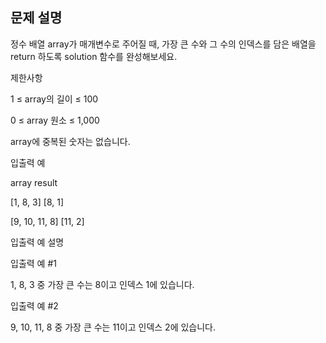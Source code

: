 ## 문제 설명

정수 배열 array가 매개변수로 주어질 때, 가장 큰 수와 그 수의 인덱스를 담은 배열을 return 하도록 solution 함수를 완성해보세요.

제한사항

1 ≤ array의 길이 ≤ 100

0 ≤ array 원소 ≤ 1,000

array에 중복된 숫자는 없습니다.

입출력 예

array result

[1, 8, 3] [8, 1]

[9, 10, 11, 8] [11, 2]

입출력 예 설명

입출력 예 #1

1, 8, 3 중 가장 큰 수는 8이고 인덱스 1에 있습니다.

입출력 예 #2

9, 10, 11, 8 중 가장 큰 수는 11이고 인덱스 2에 있습니다.
